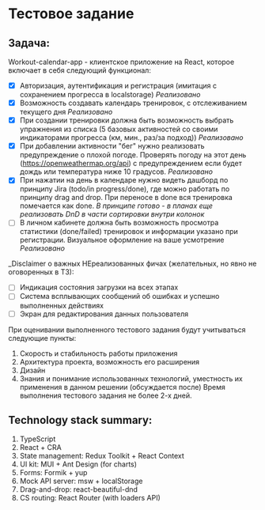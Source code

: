 # Тестовое задание

## Задача:

Workout-calendar-app - клиентское приложениe на React, которое включает в себя следующий функционал:

- [x] Авторизация, аутентификация и регистрация (имитация с сохранением прогресса в localstorage) _Реализовано_
- [x] Возможность создавать календарь тренировок, с отслеживанием текущего дня _Реализовано_
- [x] При создании тренировки должна быть возможность выбрать упражнения из списка (5 базовых активностей со своими индикаторами прогресса (км, мин., раз/за подход)) _Реализовано_
- [x] При добавлении активности "бег" нужно реализовать предупреждение о плохой погоде. Проверять погоду на этот день (https://openweathermap.org/api) с предупреждением если будет дождь или температура ниже 10 градусов. _Реализовано_
- [x] При нажатии на день в календаре нужно видеть дашборд по принципу Jira (todo/in progress/done), где можно работать по принципу drag and drop. При переносе в done вся тренировка помечается как done. _В принципе готово - в планах еще реализовать DnD в части сортировки внутри колонок_
- [ ] В личном кабинете должна быть возможность просмотра статистики (done/failed) тренировок и информации указано при регистрации. Визуальное оформление на ваше усмотрение _Реализовано_

_Disclaimer о важных НЕреализованных фичах (желательных, но явно не оговоренных в ТЗ):
- [ ] Индикация состояния загрузки на всех этапах
- [ ] Система всплывающих сообщений об ошибках и успешно выполненных действиях
- [ ] Экран для редактирования данных пользователя

При оценивании выполненного тестового задания будут учитываться следующие пункты:

1. Скорость и стабильность работы приложения
2. Архитектура проекта, возможность его расширения
3. Дизайн
4. Знания и понимание использованных технологий, уместность их применения в данном решении (обсуждается после)
   Время выполнения тестового задания не более 2-х дней.

## Technology stack summary:

1. TypeScript
2. React + CRA
3. State management: Redux Toolkit + React Context
4. UI kit: MUI + Ant Design (for charts)
5. Forms: Formik + yup
6. Mock API server: msw + localStorage
7. Drag-and-drop: react-beautiful-dnd
8. CS routing: React Router (with loaders API)
